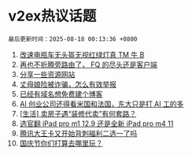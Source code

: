 # v2ex热议话题

`最后更新时间：2025-08-18 00:13:36 +0800`

1. [改速电瓶车无头盔无视红绿灯真 TM 牛 B](https://www.v2ex.com/t/1152944)
1. [再也不折腾旁路由了， FQ 的尽头还是客户端](https://www.v2ex.com/t/1152993)
1. [分享一些资源网站](https://www.v2ex.com/t/1152949)
1. [丈母娘险被诈骗，怎么有效举报](https://www.v2ex.com/t/1152978)
1. [已经有域名想免费建个博客](https://www.v2ex.com/t/1152920)
1. [AI 创业公司还得看米国和法国，东大只是打 AI 工的多](https://www.v2ex.com/t/1152951)
1. [[生活] 卖房子遇“装修代卖”有何套路？](https://www.v2ex.com/t/1152987)
1. [选官翻 iPad pro m1 12.9 还是全新 iPad pro m4 11](https://www.v2ex.com/t/1152919)
1. [腾讯大王卡又开始背刺福利二选一了吗](https://www.v2ex.com/t/1152928)
1. [国庆节你们打算去哪里玩？](https://www.v2ex.com/t/1152962)

